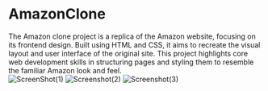 # AmazonClone
The Amazon clone project is a replica of the Amazon website, focusing on its frontend design. Built using HTML and CSS, it aims to recreate the visual layout and user interface of the original site. This project highlights core web development skills in structuring pages and styling them to resemble the familiar Amazon look and feel.
<br>
![ScreenShot(1)](https://github.com/user-attachments/assets/716f890e-0071-4b04-8897-0f954dab5b63)
![Screenshot(2)](https://github.com/user-attachments/assets/86421851-2f3c-4d07-b52e-bea3ba50eece)
![Screenshot(3)](https://github.com/user-attachments/assets/92ddbe55-f112-433d-a214-b29b53369303)
